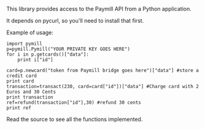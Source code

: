 This library provides access to the Paymill API from a Python application.

It depends on pycurl, so you'll need to install that first.

Example of usage:

	import pymill
	p=pymill.Pymill("YOUR PRIVATE KEY GOES HERE")
	for i in p.getcards()["data"]:
		print i["id"]
	
	card=p.newcard("token from Paymill bridge goes here")["data"] #store a credit card
	print card
	transaction=transact(230, card=card["id"])["data"] #Charge card with 2 Euros and 30 Cents
	print transaction
	ref=refund(transaction["id"],30) #refund 30 cents
	print ref

Read the source to see all the functions implemented.
